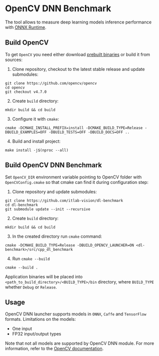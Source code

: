 # OpenCV DNN Benchmark
The tool allows to measure deep learning models inference performance with [ONNX Runtime](https://github.com/microsoft/onnxruntime).

## Build OpenCV
To get `OpenCV` you need either download [prebuilt binaries](https://opencv.org/releases/) or build it from sources:
1. Clone repository, checkout to the latest stable release and update submodules:
```
git clone https://github.com/opencv/opencv
cd opencv
git checkout v4.7.0
```
2. Create `build` directory:
```
mkdir build && cd build
```
3. Configure it with `cmake`:
```
cmake -DCMAKE_INSTALL_PREFIX=install -DCMAKE_BUILD_TYPE=Release -DBUILD_EXAMPLES=OFF -DBUILD_TESTS=OFF -DBUILD_DOCS=OFF ..
```
4. Build and install project:
```
make install -j$(nproc --all)
```

## Build OpenCV DNN Benchmark
Set `OpenCV_DIR` environment variable pointing to OpenCV folder with `OpenCVConfig.cmake`
so that cmake can find it during configuration step:

1. Clone repository and update submodules:
```
git clone https://github.com/itlab-vision/dl-benchmark
cd dl-benchmark
git submodule update --init --recursive
```
2. Create `build` directory:
```
mkdir build && cd build
```
3. In the created directory run `cmake` command:
```
cmake -DCMAKE_BUILD_TYPE=Release -DBUILD_OPENCV_LAUNCHER=ON <dl-benchmark>/src/cpp_dl_benchmark
```

4. Run `cmake --build`
```
cmake --build .
```
Application binaries will be placed into `<path_to_build_directory>/<BUILD_TYPE>/bin` directory, where `BUILD_TYPE` whether `Debug` or `Release`.

## Usage
OpenCV DNN launcher supports models in `ONNX`, `Caffe` and `TensorFlow` formats.
Limitations on the models:
- One input
- FP32 input/output types

Note that not all models are supported by OpenCV DNN module. For more information, refer to the [OpenCV documentation](https://docs.opencv.org/4.x/d2/d58/tutorial_table_of_content_dnn.html).
